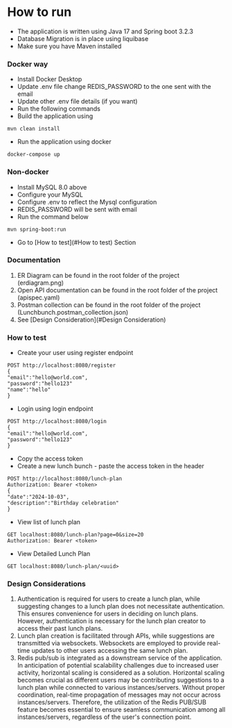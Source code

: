 # How to run
* The application is written using Java 17 and Spring boot 3.2.3
* Database Migration is in place using liquibase
* Make sure you have Maven installed
### Docker way
* Install Docker Desktop
* Update .env file change REDIS_PASSWORD to the one sent with the email
* Update other .env file details (if you want)
* Run the following commands
* Build the application using
```  
mvn clean install  
```  
* Run the application using docker
```  
docker-compose up  
```  
### Non-docker
* Install MySQL 8.0 above
* Configure your MySQL
* Configure .env to reflect the Mysql configuration
* REDIS_PASSWORD will be sent with email
* Run the command below
```  
mvn spring-boot:run  
```
* Go to [How to test](#How to test) Section

### Documentation
1. ER Diagram can be found in the root folder of the project (erdiagram.png)
2. Open API documentation can be found in the root folder of the project (apispec.yaml)
3. Postman collection can be found in the root folder of the project (Lunchbunch.postman_collection.json)
4. See [Design Consideration](#Design Consideration)

### How to test
* Create your user using register endpoint
```  
POST http://localhost:8080/register  
{  
"email":"hello@world.com",  
"password":"hello123"  
"name":"hello"  
}  
```  
* Login using login endpoint
```  
POST http://localhost:8080/login  
{  
"email":"hello@world.com",  
"password":"hello123"  
}  
```  
* Copy the access token
* Create a new lunch bunch - paste the access token in the header
```  
POST http://localhost:8080/lunch-plan  
Authorization: Bearer <token>  
{  
"date":"2024-10-03",  
"description":"Birthday celebration"  
}  
```  
* View list of lunch plan
```  
GET localhost:8080/lunch-plan?page=0&size=20  
Authorization: Bearer <token>  
```  
* View Detailed Lunch Plan
```  
GET localhost:8080/lunch-plan/<uuid>  
```  


### Design Considerations
1. Authentication is required for users to create a lunch plan, while suggesting changes to a lunch plan does not necessitate authentication. This ensures convenience for users in deciding on lunch plans. However, authentication is necessary for the lunch plan creator to access their past lunch plans.
2. Lunch plan creation is facilitated through APIs, while suggestions are transmitted via websockets. Websockets are employed to provide real-time updates to other users accessing the same lunch plan.
3. Redis pub/sub is integrated as a downstream service of the application. In anticipation of potential scalability challenges due to increased user activity, horizontal scaling is considered as a solution. Horizontal scaling becomes crucial as different users may be contributing suggestions to a lunch plan while connected to various instances/servers. Without proper coordination, real-time propagation of messages may not occur across instances/servers. Therefore, the utilization of the Redis PUB/SUB feature becomes essential to ensure seamless communication among all instances/servers, regardless of the user's connection point.